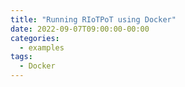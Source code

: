 ```yaml
---
title: "Running RIoTPoT using Docker"
date: 2022-09-07T09:00:00-00:00
categories:
  - examples
tags:
  - Docker
---
```

